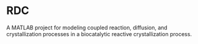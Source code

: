 # RDC
A MATLAB project for modeling coupled reaction, diffusion, and crystallization processes in a biocatalytic reactive crystallization process.
